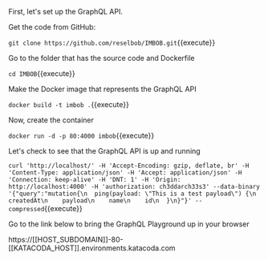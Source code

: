 First, let's set up the GraphQL API.

Get the code from GitHub:

`git clone https://github.com/reselbob/IMBOB.git`{{execute}}

Go to the folder that has the source code and Dockerfile

`cd IMBOB`{{execute}}

Make the Docker image that represents the GraphQL API

`docker build -t imbob .`{{execute}}

Now, create the container

`docker run -d -p 80:4000 imbob`{{execute}}


Let's check to see that the GraphQL API is up and running

`curl 'http://localhost/' -H 'Accept-Encoding: gzip, deflate, br' -H 'Content-Type: application/json' -H 'Accept: application/json' -H 'Connection: keep-alive' -H 'DNT: 1' -H 'Origin: http://localhost:4000' -H 'authorization: ch3ddarch33s3' --data-binary '{"query":"mutation{\n  ping(payload: \"This is a test payload\") {\n    createdAt\n    payload\n    name\n    id\n  }\n}"}' --compressed`{{execute}}

Go to the link below to bring the GraphQL Playground up in your browser

https://[[HOST_SUBDOMAIN]]-80-[[KATACODA_HOST]].environments.katacoda.com